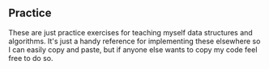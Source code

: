 ## Practice

These are just practice exercises for teaching myself data structures and algorithms. It's just a handy reference for implementing these elsewhere so I can easily copy and paste, but if anyone else wants to copy my code feel free to do so. 
